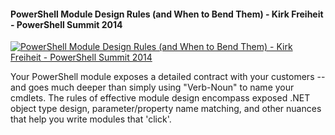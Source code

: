 ﻿#### PowerShell Module Design Rules (and When to Bend Them) - Kirk Freiheit - PowerShell Summit 2014

[![PowerShell Module Design Rules (and When to Bend Them) - Kirk Freiheit - PowerShell Summit 2014](https://i1.ytimg.com/vi/xihN15LKvCs/hqdefault.jpg "PowerShell Module Design Rules (and When to Bend Them) - Kirk Freiheit - PowerShell Summit 2014")](https://www.youtube.com/watch?v=xihN15LKvCs)

Your PowerShell module exposes a detailed contract with your customers -- and goes much deeper than simply using "Verb-Noun" to name your cmdlets.  The rules of effective module design encompass exposed .NET object type design, parameter/property name matching, and other nuances that help you write modules that 'click'.


